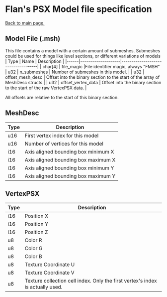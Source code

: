 # Flan's PSX Model file specification
[Back to main page.](../README.md)

## Model File (.msh)
This file contains a model with a certain amount of submeshes. Submeshes could be used for things like level sections, or different variations of models
| Type | Name               | Description                        |
|------|--------------------|------------------------------------|
| char[4] | file_magic                |File identifier magic, always "FMSH"
| u32  | n_submeshes        | Number of submeshes in this model. |
| u32  | offset_mesh_desc   | Offset into the binary section to the start of the array of MeshDesc structs.|
| u32  | offset_vertex_data | Offset into the binary section to the start of the raw VertexPSX data.        |

All offsets are relative to the start of this binary section.

## MeshDesc
| Type | Description                         |
|------|-------------------------------------|
| u16  | First vertex index for this model   |
| u16  | Number of vertices for this model   |
| i16  | Axis aligned bounding box minimum X |
| i16  | Axis aligned bounding box maximum X |
| i16  | Axis aligned bounding box minimum Y |
| i16  | Axis aligned bounding box maximum Y |

## VertexPSX
| Type | Description             |
|------|-------------------------|
| i16  |Position X               |
| i16  |Position Y               |
| i16  |Position Z               |
| u8   |Color R                  |
| u8   |Color G                  |
| u8   |Color B                  |
| u8   |Texture Coordinate U     |
| u8   |Texture Coordinate V     |
| u8   |Texture collection cell index. Only the first vertex's index is actually used. |